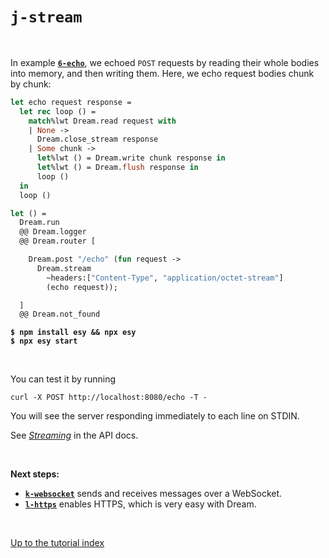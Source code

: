 # `j-stream`

<br>

In example [**`6-echo`**](../6-echo#files), we echoed `POST` requests by reading
their whole bodies into memory, and then writing them. Here, we echo request
bodies chunk by chunk:

```ocaml
let echo request response =
  let rec loop () =
    match%lwt Dream.read request with
    | None ->
      Dream.close_stream response
    | Some chunk ->
      let%lwt () = Dream.write chunk response in
      let%lwt () = Dream.flush response in
      loop ()
  in
  loop ()

let () =
  Dream.run
  @@ Dream.logger
  @@ Dream.router [

    Dream.post "/echo" (fun request ->
      Dream.stream
        ~headers:["Content-Type", "application/octet-stream"]
        (echo request));

  ]
  @@ Dream.not_found
```

<pre><code><b>$ npm install esy && npx esy</b>
<b>$ npx esy start</b></code></pre>

<br>

You can test it by running

```
curl -X POST http://localhost:8080/echo -T -
```

You will see the server responding immediately to each line on STDIN.

See [*Streaming*](https://aantron.github.io/dream/#streaming) in the API docs.

<br>

**Next steps:**

- [**`k-websocket`**](../k-websocket#files) sends and receives messages over a
  WebSocket.
- [**`l-https`**](../l-https#files) enables HTTPS, which is very easy with
  Dream.

<br>

[Up to the tutorial index](../#readme)
